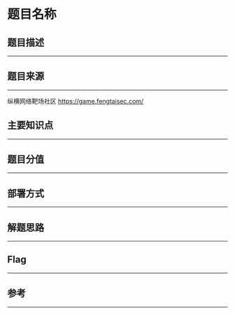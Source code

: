 # 题目名称

## 题目描述
---

> 

## 题目来源
---

纵横网络靶场社区 https://game.fengtaisec.com/

## 主要知识点
---


## 题目分值
---


## 部署方式
---


## 解题思路
---


## Flag
---


## 参考
---
